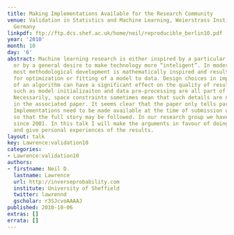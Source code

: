 ```yaml
---
title: Making Implementations Available for the Research Community
venue: Validation in Statistics and Machine Learning, Weierstrass Institute, Berlin,
  Germany
linkpdf: ftp://ftp.dcs.shef.ac.uk/home/neil/reproducible_berlin10.pdf
year: '2010'
month: 10
day: '6'
abstract: Machine learning research is either inspired by a particular application,
  or by a general desire to make technology more “inteligent”. In modern machine learning
  most methodological development is mathematically inspired and results in an algorithm
  for optimization or fitting of a model to data. Design choices in implementation
  of an algorithm can have a significant effect on the quality of results. Decisions
  such as model initializaiton and data pre-processing are all part of the implementation.
  Necessarily, space constraints sometimes mean that such details are not included
  in the associated paper. It seems clear that the paper only tells part of the story.
  Implementations need to be made available at the time of submission of the paper,
  so that the full story may be followed. In our research group we have done this
  since 2001. In this talk I will make the arguments in favour of doing this universally
  and give personal experiences of the results.
layout: talk
key: Lawrence:validation10
categories:
- Lawrence:validation10
authors:
- firstname: Neil D.
  lastname: Lawrence
  url: http://inverseprobability.com
  institute: University of Sheffield
  twitter: lawrennd
  gscholar: r3SJcvoAAAAJ
published: 2010-10-06
extras: []
errata: []
---
```

